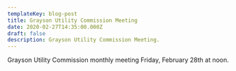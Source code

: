 ```yaml
---
templateKey: blog-post
title: Grayson Utility Commission Meeting
date: 2020-02-27T14:35:00.000Z
draft: false
description: Grayson Utility Commission Meeting.
---
```

Grayson Utility Commission monthly meeting Friday, February 28th at noon.
